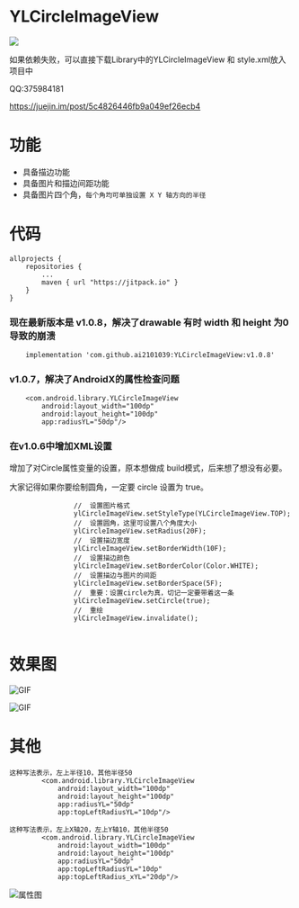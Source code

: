 # YLCircleImageView

[![](https://www.jitpack.io/v/ai2101039/YLCircleImageView.svg)](https://www.jitpack.io/#ai2101039/YLCircleImageView)

如果依赖失败，可以直接下载Library中的YLCircleImageView 和 style.xml放入项目中

QQ:375984181

https://juejin.im/post/5c4826446fb9a049ef26ecb4

# 功能

+ 具备描边功能
+ 具备图片和描边间距功能
+ 具备图片四个角，`每个角均可单独设置 X Y 轴方向的半径`

# 代码

```
allprojects {
    repositories {
        ...
        maven { url "https://jitpack.io" }
    }
}
```
### 现在最新版本是 v1.0.8，解决了drawable 有时 width 和 height 为0 导致的崩溃

```
    implementation 'com.github.ai2101039:YLCircleImageView:v1.0.8'
```

### v1.0.7，解决了AndroidX的属性检查问题

```
    <com.android.library.YLCircleImageView
        android:layout_width="100dp"
        android:layout_height="100dp"
        app:radiusYL="50dp"/>
```

### 在v1.0.6中增加XML设置

增加了对Circle属性变量的设置，原本想做成 build模式，后来想了想没有必要。

大家记得如果你要绘制圆角，一定要 circle 设置为 true。 

```
                //  设置图片格式
                ylCircleImageView.setStyleType(YLCircleImageView.TOP);
                //  设置圆角，这里可设置八个角度大小
                ylCircleImageView.setRadius(20F);
                //  设置描边宽度
                ylCircleImageView.setBorderWidth(10F);
                //  设置描边颜色
                ylCircleImageView.setBorderColor(Color.WHITE);
                //  设置描边与图片的间距
                ylCircleImageView.setBorderSpace(5F);
                //  重要：设置circle为真，切记一定要带着这一条
                ylCircleImageView.setCircle(true);
                //  重绘
                ylCircleImageView.invalidate();
                
```



# 效果图

![GIF](https://github.com/ai2101039/YLCircleImageView/blob/master/screenshots/12.gif)

![GIF](https://github.com/ai2101039/YLCircleImageView/blob/master/screenshots/13.gif)

# 其他

```
这种写法表示，左上半径10，其他半径50
        <com.android.library.YLCircleImageView
            android:layout_width="100dp"
            android:layout_height="100dp"
            app:radiusYL="50dp"
            app:topLeftRadiusYL="10dp"/>
```
```
这种写法表示，左上X轴20，左上Y轴10，其他半径50
        <com.android.library.YLCircleImageView
            android:layout_width="100dp"
            android:layout_height="100dp"
            app:radiusYL="50dp"
            app:topLeftRadiusYL="10dp"
            app:topLeftRadius_xYL="20dp"/>
```

![属性图](https://github.com/ai2101039/YLCircleImageView/blob/master/screenshots/1.png)
